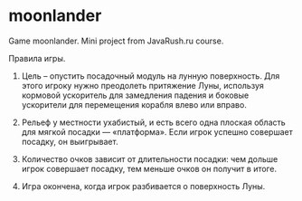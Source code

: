 # moonlander
Game moonlander. Mini project from JavaRush.ru course.

Правила игры.

1. Цель – опустить посадочный модуль на лунную поверхность. Для этого игроку нужно преодолеть притяжение Луны, используя кормовой ускоритель для замедления падения и боковые ускорители для перемещения корабля влево или вправо.

2. Рельеф у местности ухабистый, и есть всего одна плоская область для мягкой посадки — «платформа». Если игрок успешно совершает посадку, он выигрывает.

3. Количество очков зависит от длительности посадки: чем дольше игрок совершает посадку, тем меньше очков он получит в итоге.

4. Игра окончена, когда игрок разбивается о поверхность Луны.
